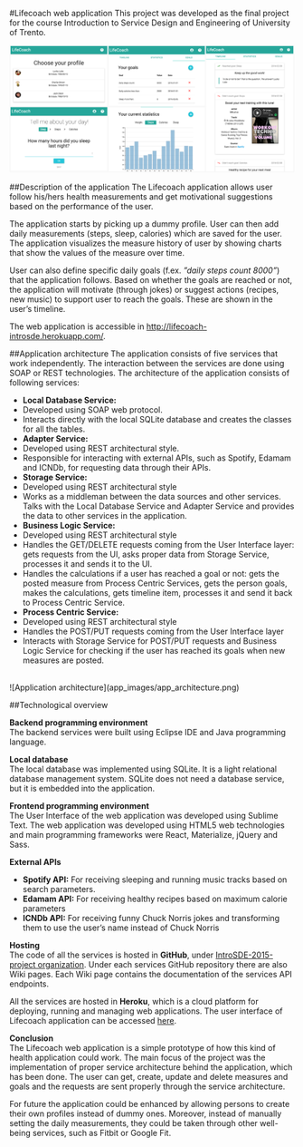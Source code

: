 #Lifecoach web application
This project was developed as the final project for the course Introduction to Service Design and Engineering of University of Trento.  
  

![Images of the lifecoach app](app_images/lifecoach.png)

##Description of the application
The Lifecoach application allows user follow his/hers health measurements and get motivational suggestions based on the performance of the user.

The application starts by picking up a dummy profile. User can then add daily measurements (steps, sleep, calories) which are saved for the user. The application visualizes the measure history of user by showing charts that show the values of the measure over time.

User can also define specific daily goals (f.ex. *”daily steps count 8000”*) that the application follows. Based on whether the goals are reached or not, the application will motivate (through jokes) or suggest actions (recipes, new music) to support user to reach the goals. These are shown in the user’s timeline.

The web application is accessible in <http://lifecoach-introsde.herokuapp.com/>.

##Application architecture
The application consists of five services that work independently. The interaction between the services are done using SOAP or REST technologies. The architecture of the application consists of following services:

* **Local Database Service:** 
 * Developed using SOAP web protocol. 
 * Interacts directly with the local SQLite database and creates the classes for all the tables.
* **Adapter Service:** 
 * Developed using REST architectural style. 
 * Responsible for interacting with external APIs, such as Spotify, Edamam and ICNDb, for requesting data through their APIs.
* **Storage Service:**
 * Developed using REST architectural style
 * Works as a middleman between the data sources and other services. Talks with the Local Database Service and Adapter Service and provides the data to other services in the application.
* **Business Logic Service:**
 * Developed using REST architectural style
 * Handles the GET/DELETE requests coming from the User Interface layer: gets requests from the UI, asks proper data from Storage Service, processes it and sends it to the UI.
 * Handles the calculations if a user has reached a goal or not: gets the posted measure from Process Centric Services, gets the person goals, makes the calculations, gets timeline item, processes it and send it back to Process Centric Service.  
* **Process Centric Service:**
 * Developed using REST architectural style
 * Handles the POST/PUT requests coming from the User Interface layer
 * Interacts with Storage Service for POST/PUT requests and Business Logic Service for checking if the user has reached its goals when new measures are posted.  
<br/> 
 ![Application architecture](app_images/app_architecture.png)

##Technological overview

**Backend programming environment**  
The backend services were built using Eclipse IDE and Java programming language.

**Local database**  
The local database was implemented using SQLite. It is a light relational database management system. SQLite does not need a database service, but it is embedded into the application.

**Frontend programming environment**  
The User Interface of the web application was developed using Sublime Text. The web application was developed using HTML5 web technologies and main programming frameworks were React, Materialize, jQuery and Sass.

**External APIs**  
* **Spotify API:** For receiving sleeping and running music tracks based on search parameters. 
* **Edamam API:** For receiving healthy recipes based on maximum calorie parameters
* **ICNDb API:** For receiving funny Chuck Norris jokes and transforming them to use the user’s name instead of Chuck Norris  

**Hosting**  
The code of all the services is hosted in **GitHub**, under [IntroSDE-2015-project organization](https://github.com/introsde-2015-final-project). Under each services GitHub repository there are also Wiki pages. Each Wiki page contains the documentation of the services API endpoints.

All the services are hosted in **Heroku**, which is a cloud platform for deploying, running and managing web applications. The user interface of Lifecoach application can be accessed [here](http://lifecoach-introsde.herokuapp.com/).

**Conclusion**  
The Lifecoach web application is a simple prototype of how this kind of health application could work. The main focus of the project was the implementation of proper service architecture behind the application, which has been done. The user can get, create, update and delete measures and goals and the requests are sent properly through the service architecture.

For future the application could be enhanced by allowing persons to create their own profiles instead of dummy ones. Moreover, instead of manually setting the daily measurements, they could be taken through other well-being services, such as Fitbit or Google Fit.


